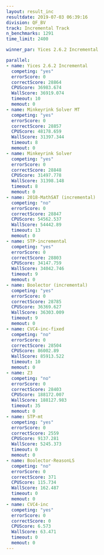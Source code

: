 ```yaml
---
layout: result_inc
resultdate: 2019-07-03 06:39:16
division: QF_BV
track: Incremental Track
n_benchmarks: 1291
time_limit: 2400

winner_par: Yices 2.6.2 Incremental

parallel:
- name: Yices 2.6.2 Incremental
  competing: "yes"
  errorScore: 0
  correctScore: 28864
  CPUScore: 36983.674
  WallScore: 36919.074
  timeout: 10
  memout: 0
- name: Minkeyrink Solver MT
  competing: "yes"
  errorScore: 0
  correctScore: 28857
  CPUScore: 48178.659
  WallScore: 31397.344
  timeout: 8
  memout: 0
- name: Minkeyrink Solver
  competing: "yes"
  errorScore: 0
  correctScore: 28848
  CPUScore: 31497.778
  WallScore: 31398.148
  timeout: 8
  memout: 0
- name: 2018-MathSAT (incremental)
  competing: "no"
  errorScore: 0
  correctScore: 28847
  CPUScore: 54562.537
  WallScore: 54442.89
  timeout: 13
  memout: 0
- name: STP-incremental
  competing: "yes"
  errorScore: 0
  correctScore: 28803
  CPUScore: 34147.759
  WallScore: 34042.746
  timeout: 9
  memout: 0
- name: Boolector (incremental)
  competing: "yes"
  errorScore: 0
  correctScore: 28785
  CPUScore: 36369.627
  WallScore: 36303.009
  timeout: 9
  memout: 0
- name: CVC4-inc-fixed
  competing: "no"
  errorScore: 0
  correctScore: 28504
  CPUScore: 86002.89
  WallScore: 85913.522
  timeout: 10
  memout: 0
- name: Z3
  competing: "no"
  errorScore: 0
  correctScore: 28403
  CPUScore: 188172.007
  WallScore: 188127.983
  timeout: 35
  memout: 0
- name: STP-mt
  competing: "yes"
  errorScore: 0
  correctScore: 2559
  CPUScore: 9137.281
  WallScore: 5245.373
  timeout: 0
  memout: 0
- name: Boolector-ReasonLS
  competing: "no"
  errorScore: 0
  correctScore: 371
  CPUScore: 115.734
  WallScore: 162.487
  timeout: 0
  memout: 0
- name: CVC4-inc
  competing: "yes"
  errorScore: 0
  correctScore: 0
  CPUScore: 6.573
  WallScore: 63.471
  timeout: 0
  memout: 0
---
```

